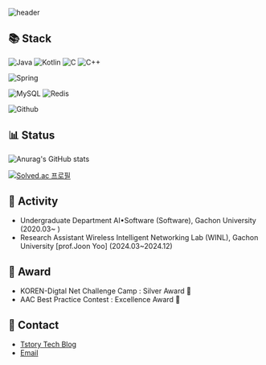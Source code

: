 
![header](https://capsule-render.vercel.app/api?type=waving&color=auto&height=200&section=header&text=RakunKo&fontSize=50&fontColor=FFFFFF&fontAlignY=40&animation=fadeIn)

## 📚 Stack
![Java](https://img.shields.io/badge/%20JAVA%20-FF9A00?style=flat&logo=&logoColor=white)
![Kotlin](https://img.shields.io/badge/%20Kotlin%20-7F52FF?style=flat&logo=Kotlin&logoColor=white)
![C](https://img.shields.io/badge/%20C%20-A8B9CC?style=flat&logo=C&logoColor=white)
![C++](https://img.shields.io/badge/%20C++%20-00599C?style=flat&logo=cplusplus&logoColor=white)

![Spring](https://img.shields.io/badge/%20Spring%20boot%20-6DB33F?style=flat&logo=springboot&logoColor=white)

![MySQL](https://img.shields.io/badge/MySQL-4479A1?style=flat&logo=MySQL&logoColor=white)
![Redis](https://img.shields.io/badge/Redis-FF4438?style=flat&logo=&logoColor=white)

![Github](https://img.shields.io/badge/github-181717?style=flat&logo=github&logoColor=white)

## 📊 Status
![Anurag's GitHub stats](https://github-readme-stats.vercel.app/api?username=KoRakunnn&show_icons=true&theme=transparent)

[![Solved.ac
프로필](http://mazassumnida.wtf/api/v2/generate_badge?boj=kodari385)](https://solved.ac/{kodari385)

## 📎 Activity
- Undergraduate Department AI•Software (Software), Gachon University (2020.03~ )
- Research Assistant Wireless Intelligent Networking Lab (WINL), Gachon University [prof.Joon Yoo] (2024.03~2024.12)

## 🎉 Award
- KOREN-Digtal Net Challenge Camp : Silver Award 🥈
- AAC Best Practice Contest : Excellence Award 🏅

## 👀 Contact
- [Tstory Tech Blog](https://rakunko.tistory.com/)
- [Email](hgo84064@gmail.com)
